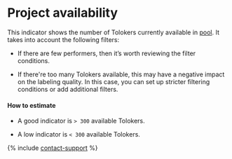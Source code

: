 # Project availability

This indicator shows the number of Tolokers currently available in [pool](../../../glossary.md#pool). It takes into account the following filters:

- If there are few performers, then it’s worth reviewing the filter conditions.

- If there're too many Tolokers available, this may have a negative impact on the labeling quality. In this case, you can set up stricter filtering conditions or add additional filters.

#### How to estimate

- A good indicator is `> 300` available Tolokers.

- A low indicator is `< 300` available Tolokers.

{% include [contact-support](../../_includes/contact-support-help.md) %}